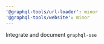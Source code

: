 ```yaml
---
'@graphql-tools/url-loader': minor
'@graphql-tools/website': minor
---
```


Integrate and document `graphql-sse`
